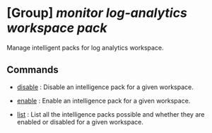 # [Group] _monitor log-analytics workspace pack_

Manage intelligent packs for log analytics workspace.

## Commands

- [disable](/Commands/monitor/log-analytics/workspace/pack/_disable.md)
: Disable an intelligence pack for a given workspace.

- [enable](/Commands/monitor/log-analytics/workspace/pack/_enable.md)
: Enable an intelligence pack for a given workspace.

- [list](/Commands/monitor/log-analytics/workspace/pack/_list.md)
: List all the intelligence packs possible and whether they are enabled or disabled for a given workspace.
